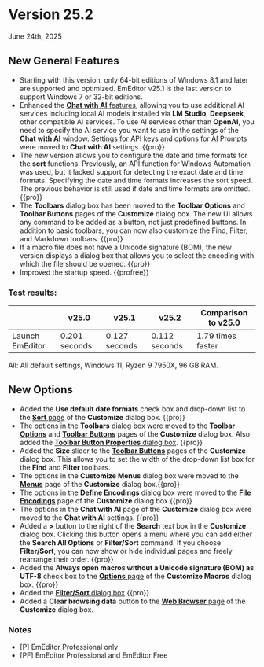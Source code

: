 # Version 25.2

June 24th, 2025

## New General Features

- Starting with this version, only 64-bit editions of Windows 8.1 and later are supported and optimized. EmEditor v25.1 is the last version to support Windows 7 or 32-bit editions.
- Enhanced the [**Chat with AI** features](../howto/plugin/plugin_chat_with_ai), allowing you to use additional AI services including local AI models installed via **LM Studio**, **Deepseek**, other compatible AI services. To use AI services other than **OpenAI**, you need to specify the AI service you want to use in the settings of the **Chat with AI** window. Settings for API keys and options for AI Prompts were moved to **Chat with AI** settings. {{pro}}
- The new version allows you to configure the date and time formats for the **sort** functions. Previously, an API function for Windows Automation was used, but it lacked support for detecting the exact date and time formats. Specifying the date and time formats increases the sort speed. The previous behavior is still used if date and time formats are omitted. {{pro}}
- The **Toolbars** dialog box has been moved to the **Toolbar Options** and **Toolbar Buttons** pages of the **Customize** dialog box. The new UI allows any command to be added as a button, not just predefined buttons. In addition to basic toolbars, you can now also customize the Find, Filter, and Markdown toolbars. {{pro}}
- If a macro file does not have a Unicode signature (BOM), the new version displays a dialog box that allows you to select the encoding with which the file should be opened. {{pro}}
- Improved the startup speed. {{profree}}

### Test results:

|  | v25.0 | v25.1 | v25.2 | Comparison to v25.0 |
| --- | --- | --- | --- | --- |
| Launch EmEditor | 0.201 seconds | 0.127 seconds | 0.112 seconds | 1.79 times faster |

All: All default settings, Windows 11, Ryzen 9 7950X, 96 GB RAM.

## New Options

- Added the **Use default date formats** check box and drop-down list to the [**Sort** page](../dlg/customize/sort/index) of the **Customize** dialog box. {{pro}}
- The options in the **Toolbars** dialog box were moved to the [**Toolbar Options**](../dlg/customize/toolbar_options/index) and [**Toolbar Buttons**](../dlg/customize/toolbar_buttons/index) pages of the **Customize** dialog box. Also added the [**Toolbar Button Properties** dialog box](../dlg/customize/toolbar_buttons/properties/index). {{pro}}
- Added the **Size** slider to the [**Toolbar Buttons**](../dlg/customize/toolbar_buttons/index) pages of the **Customize** dialog box. This allows you to set the width of the drop-down list box for the **Find** and **Filter** toolbars.
- The options in the **Customize Menus** dialog box were moved to the [**Menus**](../dlg/customize/menus/index) page of the **Customize** dialog box.{{pro}}
- The options in the **Define Encodings** dialog box were moved to the [**File Encodings**](../dlg/customize/encodings/index) page of the **Customize** dialog box.{{pro}}
- The options in the **Chat with AI** page of the **Customize** dialog box were moved to the **Chat with AI** settings. {{pro}}
- Added a **>** button to the right of the **Search** text box in the **Customize** dialog box. Clicking this button opens a menu where you can add either the **Search All Options** or **Filter/Sort** command. If you choose **Filter/Sort**, you can now show or hide individual pages and freely rearrange their order. {{pro}}
- Added the **Always open macros without a Unicode signature (BOM) as UTF-8** check box to the [**Options** page](../dlg/macro_customize/options/index) of the **Customize Macros** dialog box. {{pro}}
- Added the [**Filter/Sort** dialog box](../dlg/filter_propsheet/index).{{pro}}
- Added a **Clear browsing data** button to the [**Web Browser** page](../dlg/customize/web/index) of the **Customize** dialog box.

### Notes

- \[P\] EmEditor Professional only
- \[PF\] EmEditor Professional and EmEditor Free
